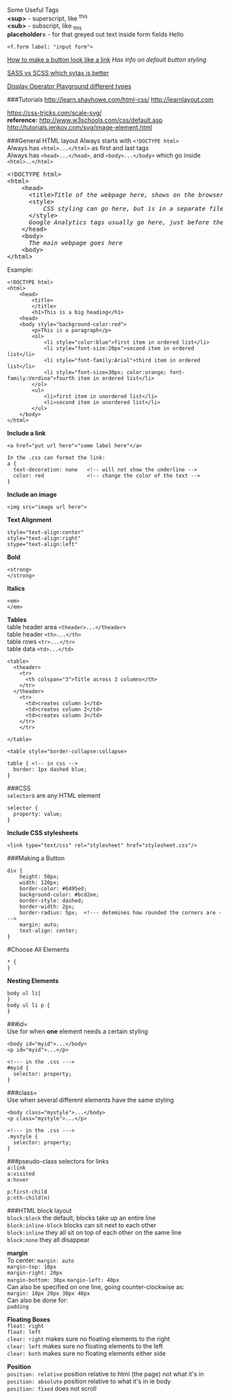 Some Useful Tags  
<b>&lt;sup&gt;</b> - superscript, like <sup>this</sup>  
<b>&lt;sub&gt;</b> - subscript, like <sub>this</sub>  
<b>placeholder=</b> - for that greyed out text inside form fields
<red>Hello</red>
```{html}
<f.form label: "input form">
```

[How to make a button look like a link](http://stackoverflow.com/questions/1367409/how-to-make-button-look-like-a-link) *Has info on default button styling*

[SASS vs SCSS which sytax is better](http://thesassway.com/editorial/sass-vs-scss-which-syntax-is-better)

[Display Operator Playground different types](http://quirksmode.org/css/css2/display.html)

###Tutorials
http://learn.shayhowe.com/html-css/
http://learnlayout.com


https://css-tricks.com/scale-svg/  
**reference:** http://www.w3schools.com/css/default.asp  
http://tutorials.jenkov.com/svg/image-element.html  

###General HTML layout
Always starts with `<!DOCTYPE html>`  
Always has `<html>...</html>` as first and last tags  
Always has `<head>...</head>`, and `<body>...</body>` which go inside `<html>..</html>`  
<pre>
&lt;!DOCTYPE html&gt;
&lt;html&gt;
    &lt;head&gt;
      &lt;title&gt;<em>Title of the webpage here, shows on the browser tab</em>&lt;title&gt;
      &lt;style&gt;
          <em>CSS styling can go here, but is in a separate file in RoR</em>
      &lt;/style&gt;
      <em>Google Analytics tags usually go here, just before the closing &lt;/head&gt;</em>
    &lt/head&gt;
    &lt;body&gt;
      <em>The main webpage goes here</em>
    &lt;body&gt;
&lt;/html&gt;
</pre>

Example:  
```
<!DOCTYPE html>
<html>
    <head>
        <title>
        </title>
        <h1>This is a big heading</h1>
    <head>
    <body style="background-color:red">
        <p>This is a paragraph</p>
        <ol>
            <li style="color:blue">first item in ordered list</li>
            <li style="font-size:20px">second item in ordered list</li>
            <li style="font-family:Arial">third item in ordered list</li>
            <li style="font-size=30px; color:orange; font-family:Verdina">fourth item in ordered list</li>
        </ol>
        <ul>
            <li>first item in unordered list</li>
            <li>second item in unordered list</li>
        </ul>
    </body>
</html>
```
**Include a link**
```
<a href="put url here">"some label here"</a>

In the .css can format the link:
a {
  text-decoration: none   <!-- will not show the underline -->
  color: red              <!-- change the color of the text -->
}
```
**Include an image**
```
<img src="image url here">
```
**Text Alignment**
```
style="text-align:center"
style="text-align:right"
stype="text-align:left"
```
**Bold**
```
<strong>
</strong>
```
**Italics**  
```
<em>
</em>
```
**Tables**  
table header area `<theader>...</theader>`  
table header `<th>...</th>`  
table rows `<tr>...</tr>`  
table data `<td>...</td>`  
```
<table>
  <theader>
    <tr>
      <th colspan="3">Title across 3 columns</th>
    </tr>
  </theader>
    <tr>
      <td>creates column 1</td>
      <td>creates column 2</td>
      <td>creates column 3</td>
    </tr>
    </tr>
    
</table>
```
```
<table style="border-collapse:collapse>

table { <!-- in css -->
  border: 1px dashed blue;
}
```
###CSS  
`selector`s are any HTML element  
```
selector {
  property: value;
}
```
**Include CSS stylesheets**  
```
<link type="text/css" rel="stylesheet" href="stylesheet.css"/>
```

###Making a Button
```
div {
    height: 50px;
    width: 120px;
    border-color: #6495ed;
    background-color: #bcd2ee;
    border-style: dashed;
    border-width: 2px;
    border-radius: 5px;  <!--- detemines how rounded the corners are --->
    margin: auto;
    text-align: center;
}
```
#Choose All Elements  
```
* {
}
```
**Nesting Elements**  
```
body ul li{
}
body ul li p {
}
```

###id=  
Use for when **one** element needs a certain styling  
```
<body id="myid">...</body>
<p id="myid">...</p>

<!--- in the .css --->
#myid {
  selector: property;
}
```

###class=  
Use when several different elements have the same styling  
```
<body class="mystyle">...</body>
<p class="mystyle">...</p>

<!--- in the .css --->
.mystyle {
  selector: property;
}
```
###pseudo-class selectors for links  
`a:link`  
`a:visited`  
`a:hover`  

`p:first-child`  
`p:nth-child(n)`  

###HTML block layout   
`block:block` the default, blocks take up an entire line  
`block:inline-block` blocks can sit next to each other  
`block:inline` they all sit on top of each other on the same line  
`block:none` they all disappear  

**margin**  
To center:  `margin: auto`  
`margin-top: 10px`  
`margin-right: 20px`  
`margin-bottom: 30px`
`margin-left: 40px`  
Can also be specified on one line, going counter-clockwise as:  
`margin: 10px 20px 30px 40px`  
Can also be done for:  
`padding`  


**Floating Boxes**  
`float: right`  
`float: left`  
`clear: right` makes sure no floating elements to the right   
`clear: left` makes sure no floating elements to the left  
`clear: both` makes sure no floating elements either side  

**Position**  
`position: relative` position relative to html (the page) not what it's in  
`position: absolute`  position relative to what it's in ie body  
`position: fixed`  does not scroll

